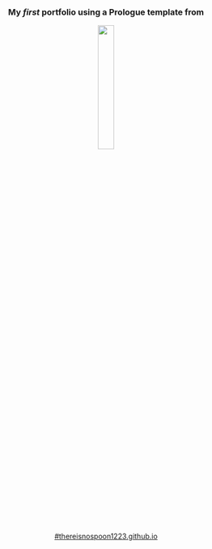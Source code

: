 
<h3 align="center"> My <em>first</em> portfolio using a Prologue template from</h3>
<p align="center"><a title="ShaeSmith" href="https://html5up.net/prologue/">
    <img src="https://www.vectorlogo.zone/logos/html5up/html5up-ar21.png" width="25%" height="25%"/> 

<h3></h3>

<p align="center">#thereisnospoon1223.github.io</p>

